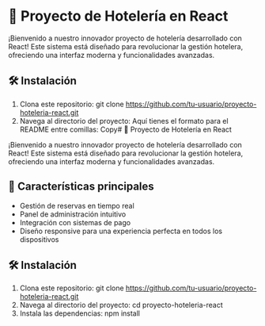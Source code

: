 # 🏨 Proyecto de Hotelería en React

¡Bienvenido a nuestro innovador proyecto de hotelería desarrollado con React! Este sistema está diseñado para revolucionar la gestión hotelera, ofreciendo una interfaz moderna y funcionalidades avanzadas.

## 🛠 Instalación

1. Clona este repositorio: git clone https://github.com/tu-usuario/proyecto-hoteleria-react.git
2. Navega al directorio del proyecto: Aquí tienes el formato para el README entre comillas:
Copy# 🏨 Proyecto de Hotelería en React

¡Bienvenido a nuestro innovador proyecto de hotelería desarrollado con React! Este sistema está diseñado para revolucionar la gestión hotelera, ofreciendo una interfaz moderna y funcionalidades avanzadas.

## 🚀 Características principales

- Gestión de reservas en tiempo real
- Panel de administración intuitivo
- Integración con sistemas de pago
- Diseño responsive para una experiencia perfecta en todos los dispositivos

## 🛠 Instalación

1. Clona este repositorio:
git clone https://github.com/tu-usuario/proyecto-hoteleria-react.git
2. Navega al directorio del proyecto:
cd proyecto-hoteleria-react
3. Instala las dependencias:
npm install